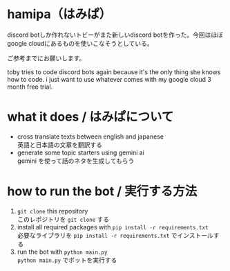 # hamipa（はみぱ）
discord botしか作れないトビーがまた新しいdiscord botを作った。今回はほぼgoogle cloudにあるものを使いこなそうとしている。

ご参考までにお願いします。

toby tries to code discord bots again because it's the only thing she knows how to code. i just want to use whatever comes with my google cloud 3 month free trial.

# what it does / はみぱについて
- cross translate texts between english and japanese <br> 
英語と日本語の文章を翻訳する
- generate some topic starters using gemini ai <br> 
gemini を使って話のネタを生成してもらう

# how to run the bot / 実行する方法
1. `git clone` this repository <br>
このレポジトリを `git clone` する
2. install all required packages with `pip install -r requirements.txt` <br> 
必要なライブラリを `pip install -r requirements.txt` でインストールする
3. run the bot with `python main.py` <br> 
`python main.py` でボットを実行する